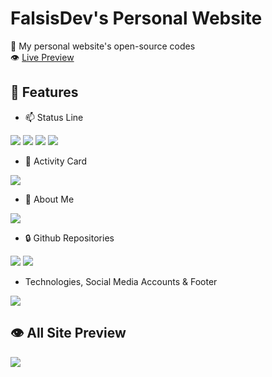 # FalsisDev's Personal Website
🧪 My personal website's open-source codes<br>
👁 [Live Preview](https://dev.falsisdev.ga/)

## 📀 Features

- 📫 Status Line<br>

<img src="https://cdn.discordapp.com/attachments/775822548519616562/872046082123776060/unknown.png">
<img src="https://cdn.discordapp.com/attachments/775822548519616562/872046141779370044/unknown.png">
<img src="https://cdn.discordapp.com/attachments/775822548519616562/872045743664406578/unknown.png">
<img src="https://cdn.discordapp.com/attachments/775822548519616562/872046209760628746/unknown.png">

- 📝 Activity Card<br>

<img src="https://cdn.discordapp.com/attachments/775822548519616562/872046298549878814/unknown.png">

- 📩 About Me<br>

<img src="https://cdn.discordapp.com/attachments/775822548519616562/872045735871406111/unknown.png">

- 🔒 Github Repositories<br>

<img src="https://cdn.discordapp.com/attachments/775822548519616562/872045790518972446/unknown.png">
<img src="https://cdn.discordapp.com/attachments/775822548519616562/872045822911590400/unknown.png">

- Technologies, Social Media Accounts & Footer<br>

<img src="https://cdn.discordapp.com/attachments/775822548519616562/872048006554329128/unknown.png">

## 👁 All Site Preview
<img src="https://cdn.discordapp.com/attachments/775822548519616562/872048252718022726/unknown.png">

